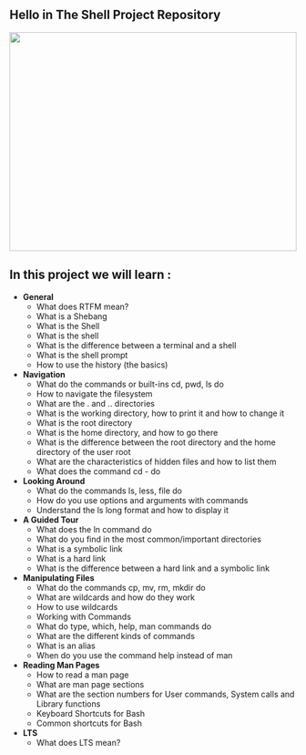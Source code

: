## Hello in The Shell Project Repository
<img src="https://media.giphy.com/media/v1.Y2lkPTc5MGI3NjExc3htdHY1cjR4MHhhN2hxdTl1bDM0MGR4eGRheDNhNHQ5ODM1eXlrYyZlcD12MV9pbnRlcm5hbF9naWZfYnlfaWQmY3Q9Zw/5WAdRevloGjuw/giphy.gif" width="100%" height="384 px">

## In this project we will learn :

- **General**  
	- What does RTFM mean?  
	- What is a Shebang  
	- What is the Shell  
	- What is the shell  
	- What is the difference between a terminal and a shell  
	- What is the shell prompt  
	- How to use the history (the basics)  
- **Navigation**  
	- What do the commands or built-ins cd, pwd, ls do  
	- How to navigate the filesystem  
	- What are the . and .. directories  
	- What is the working directory, how to print it and how to change it  
	- What is the root directory  
	- What is the home directory, and how to go there  
	- What is the difference between the root directory and the home directory of the user root  
	- What are the characteristics of hidden files and how to list them  
	- What does the command cd - do  
- **Looking Around**  
	- What do the commands ls, less, file do  
	- How do you use options and arguments with commands  
	- Understand the ls long format and how to display it  
- **A Guided Tour**  
	- What does the ln command do  
	- What do you find in the most common/important directories  
	- What is a symbolic link  
	- What is a hard link  
	- What is the difference between a hard link and a symbolic link  
- **Manipulating Files**  
	- What do the commands cp, mv, rm, mkdir do  
	- What are wildcards and how do they work  
	- How to use wildcards  
	- Working with Commands  
	- What do type, which, help, man commands do  
	- What are the different kinds of commands  
	- What is an alias  
	- When do you use the command help instead of man  
- **Reading Man Pages**  
	- How to read a man page  
	- What are man page sections  
	- What are the section numbers for User commands, System calls and Library functions  
	- Keyboard Shortcuts for Bash  
	- Common shortcuts for Bash  
- **LTS**  
	- What does LTS mean?  



